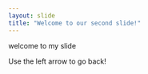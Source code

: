 ```yaml
---
layout: slide
title: "Welcome to our second slide!"
---
```

welcome to my slide

Use the left arrow to go back!
